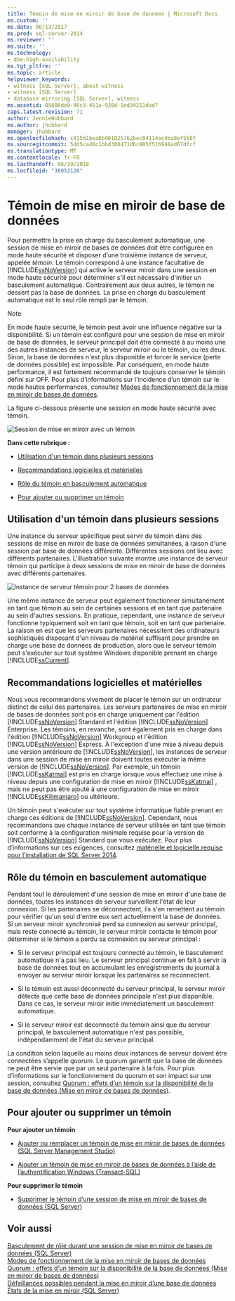 ```yaml
---
title: Témoin de mise en miroir de base de données | Microsoft Docs
ms.custom: ''
ms.date: 06/13/2017
ms.prod: sql-server-2014
ms.reviewer: ''
ms.suite: ''
ms.technology:
- dbe-high-availability
ms.tgt_pltfrm: ''
ms.topic: article
helpviewer_keywords:
- witness [SQL Server], about witness
- witness [SQL Server]
- database mirroring [SQL Server], witness
ms.assetid: 05606de8-90c3-451a-938d-1ed34211dad7
caps.latest.revision: 71
author: JennieHubbard
ms.author: jhubbard
manager: jhubbard
ms.openlocfilehash: c415d1bea0b901025762bec04114ec4ba8ef558f
ms.sourcegitcommit: 5dd5cad0c1bbd308471d6c885f516948ad67dfcf
ms.translationtype: MT
ms.contentlocale: fr-FR
ms.lasthandoff: 06/19/2018
ms.locfileid: "36053126"
---
```

# <a name="database-mirroring-witness"></a>Témoin de mise en miroir de base de données
  Pour permettre la prise en charge du basculement automatique, une session de mise en miroir de bases de données doit être configurée en mode haute sécurité et disposer d’une troisième instance de serveur, appelée *témoin*. Le témoin correspond à une instance facultative de [!INCLUDE[ssNoVersion](../../includes/ssnoversion-md.md)] qui active le serveur miroir dans une session en mode haute sécurité pour déterminer s'il est nécessaire d'initier un basculement automatique. Contrairement aux deux autres, le témoin ne dessert pas la base de données. La prise en charge du basculement automatique est le seul rôle rempli par le témoin.  
  
> [!NOTE]  
>  En mode haute sécurité, le témoin peut avoir une influence négative sur la disponibilité. Si un témoin est configuré pour une session de mise en miroir de base de données, le serveur principal doit être connecté à au moins une des autres instances de serveur, le serveur miroir ou le témoin, ou les deux. Sinon, la base de données n'est plus disponible et forcer le service (perte de données possible) est impossible. Par conséquent, en mode haute performance, il est fortement recommandé de toujours conserver le témoin défini sur OFF. Pour plus d’informations sur l’incidence d’un témoin sur le mode hautes performances, consultez [Modes de fonctionnement de la mise en miroir de bases de données](database-mirroring-operating-modes.md).  
  
 La figure ci-dessous présente une session en mode haute sécurité avec témoin.  
  
 ![Session de mise en miroir avec un témoin](../media/dbm-3-way-session-intro.gif "Session de mise en miroir avec un témoin")  
  
 **Dans cette rubrique :**  
  
-   [Utilisation d'un témoin dans plusieurs sessions](#InMultipleSessions)  
  
-   [Recommandations logicielles et matérielles](#SwHwRecommendations)  
  
-   [Rôle du témoin en basculement automatique](#InAutoFo)  
  
-   [Pour ajouter ou supprimer un témoin](#AddRemoveWitness)  
  
##  <a name="InMultipleSessions"></a> Utilisation d'un témoin dans plusieurs sessions  
 Une instance du serveur spécifique peut servir de témoin dans des sessions de mise en miroir de base de données simultanées, à raison d'une session par base de données différente. Différentes sessions ont lieu avec différents partenaires. L'illustration suivante montre une instance de serveur témoin qui participe à deux sessions de mise en miroir de base de données avec différents partenaires.  
  
 ![Instance de serveur témoin pour 2 bases de données](../media/dbm-witness-in-2-sessions.gif "Instance de serveur témoin pour 2 bases de données")  
  
 Une même instance de serveur peut également fonctionner simultanément en tant que témoin au sein de certaines sessions et en tant que partenaire au sein d'autres sessions. En pratique, cependant, une instance de serveur fonctionne typiquement soit en tant que témoin, soit en tant que partenaire. La raison en est que les serveurs partenaires nécessitent des ordinateurs sophistiqués disposant d'un niveau de matériel suffisant pour prendre en charge une base de données de production, alors que le serveur témoin peut s'exécuter sur tout système Windows disponible prenant en charge [!INCLUDE[ssCurrent](../../includes/sscurrent-md.md)].  
  
##  <a name="SwHwRecommendations"></a> Recommandations logicielles et matérielles  
 Nous vous recommandons vivement de placer le témoin sur un ordinateur distinct de celui des partenaires. Les serveurs partenaires de mise en miroir de bases de données sont pris en charge uniquement par l'édition [!INCLUDE[ssNoVersion](../../includes/ssnoversion-md.md)] Standard et l'édition [!INCLUDE[ssNoVersion](../../includes/ssnoversion-md.md)] Enterprise. Les témoins, en revanche, sont également pris en charge dans l'édition [!INCLUDE[ssNoVersion](../../includes/ssnoversion-md.md)] Workgroup et l'édition [!INCLUDE[ssNoVersion](../../includes/ssnoversion-md.md)] Express. À l'exception d'une mise à niveau depuis une version antérieure de [!INCLUDE[ssNoVersion](../../includes/ssnoversion-md.md)], les instances de serveur dans une session de mise en miroir doivent toutes exécuter la même version de [!INCLUDE[ssNoVersion](../../includes/ssnoversion-md.md)]. Par exemple, un témoin [!INCLUDE[ssKatmai](../../includes/sskatmai-md.md)] est pris en charge lorsque vous effectuez une mise à niveau depuis une configuration de mise en miroir [!INCLUDE[ssKatmai](../../includes/sskatmai-md.md)] , mais ne peut pas être ajouté à une configuration de mise en miroir [!INCLUDE[ssKilimanjaro](../../includes/sskilimanjaro-md.md)] ou ultérieure.  
  
 Un témoin peut s'exécuter sur tout système informatique fiable prenant en charge ces éditions de [!INCLUDE[ssNoVersion](../../includes/ssnoversion-md.md)]. Cependant, nous recommandons que chaque instance de serveur utilisée en tant que témoin soit conforme à la configuration minimale requise pour la version de [!INCLUDE[ssNoVersion](../../includes/ssnoversion-md.md)] Standard que vous exécutez. Pour plus d’informations sur ces exigences, consultez [matérielle et logicielle requise pour l’installation de SQL Server 2014](../../sql-server/install/hardware-and-software-requirements-for-installing-sql-server.md).  
  
##  <a name="InAutoFo"></a> Rôle du témoin en basculement automatique  
 Pendant tout le déroulement d'une session de mise en miroir d'une base de données, toutes les instances de serveur surveillent l'état de leur connexion. Si les partenaires se déconnectent, ils s'en remettent au témoin pour vérifier qu'un seul d'entre eux sert actuellement la base de données. Si un serveur miroir synchronisé perd sa connexion au serveur principal, mais reste connecté au témoin, le serveur miroir contacte le témoin pour déterminer si le témoin a perdu sa connexion au serveur principal :  
  
-   Si le serveur principal est toujours connecté au témoin, le basculement automatique n'a pas lieu. Le serveur principal continue en fait à servir la base de données tout en accumulant les enregistrements du journal à envoyer au serveur miroir lorsque les partenaires se reconnectent.  
  
-   Si le témoin est aussi déconnecté du serveur principal, le serveur miroir détecte que cette base de données principale n'est plus disponible. Dans ce cas, le serveur miroir initie immédiatement un basculement automatique.  
  
-   Si le serveur miroir est déconnecté du témoin ainsi que du serveur principal, le basculement automatique n'est pas possible, indépendamment de l'état du serveur principal.  
  
 La condition selon laquelle au moins deux instances de serveur doivent être connectées s’appelle *quorum*. Le quorum garantit que la base de données ne peut être servie que par un seul partenaire à la fois. Pour plus d’informations sur le fonctionnement du quorum et son impact sur une session, consultez [Quorum : effets d’un témoin sur la disponibilité de la base de données &#40;Mise en miroir de bases de données&#41;](quorum-how-a-witness-affects-database-availability-database-mirroring.md).  
  
##  <a name="AddRemoveWitness"></a> Pour ajouter ou supprimer un témoin  
 **Pour ajouter un témoin**  
  
-   [Ajouter ou remplacer un témoin de mise en miroir de bases de données &#40;SQL Server Management Studio&#41;](../database-mirroring/add-or-replace-a-database-mirroring-witness-sql-server-management-studio.md)  
  
-   [Ajouter un témoin de mise en miroir de bases de données à l’aide de l’authentification Windows &#40;Transact-SQL&#41;](add-a-database-mirroring-witness-using-windows-authentication-transact-sql.md)  
  
 **Pour supprimer le témoin**  
  
-   [Supprimer le témoin d’une session de mise en miroir de bases de données &#40;SQL Server&#41;](remove-the-witness-from-a-database-mirroring-session-sql-server.md)  
  
## <a name="see-also"></a>Voir aussi  
 [Basculement de rôle durant une session de mise en miroir de bases de données &#40;SQL Server&#41;](role-switching-during-a-database-mirroring-session-sql-server.md)   
 [Modes de fonctionnement de la mise en miroir de bases de données](database-mirroring-operating-modes.md)   
 [Quorum : effets d’un témoin sur la disponibilité de la base de données &#40;Mise en miroir de bases de données&#41;](quorum-how-a-witness-affects-database-availability-database-mirroring.md)   
 [Défaillances possibles pendant la mise en miroir d’une base de données](possible-failures-during-database-mirroring.md)   
 [États de la mise en miroir &#40;SQL Server&#41;](mirroring-states-sql-server.md)  
  
  